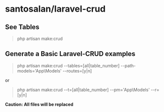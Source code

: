 # santosalan/laravel-crud
## See Tables
> php artisan make:crud

## Generate a Basic Laravel-CRUD examples
> php artisan make:crud --tables=[all|table_number] --path-models='App\Models\' --routes=[y|n]

or

> php artisan make:crud --t=[all|table_number] --pm='App\Models\' --r=[y|n]


**Caution: All files will be replaced**
    
